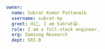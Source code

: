 ```yaml
owner:
  name: Subrat Kumar Pattanaik
  username: subrat-kp
  greet: Hi👋, I am Subrat😄.
  role: I am a full-stack engineer.
  org: Samsung Research
  dept: SRI-B
```

<!--
**subrat-kp/subrat-kp** is a ✨ _special_ ✨ repository because its `README.md` (this file) appears on your GitHub profile.

Here are some ideas to get you started:

- 🔭 I’m currently working on ...
- 🌱 I’m currently learning ...
- 👯 I’m looking to collaborate on ...
- 🤔 I’m looking for help with ...
- 💬 Ask me about ...
- 📫 How to reach me: ...
- 😄 Pronouns: ...
- ⚡ Fun fact: ...
-->
